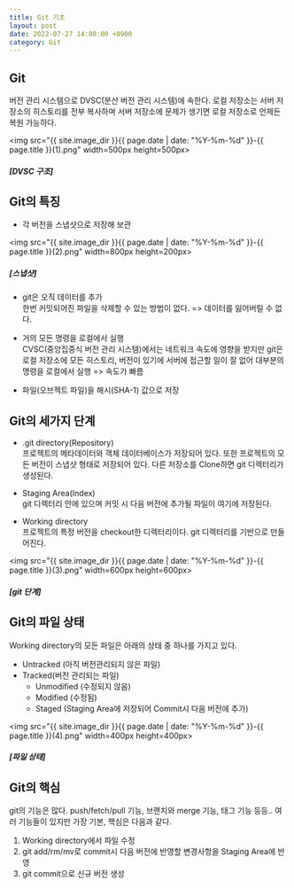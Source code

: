 ```yaml
---
title: Git 기초
layout: post
date: 2022-07-27 14:00:00 +0900
category: Git
---
```

## Git
버전 관리 시스템으로 DVSC(분산 버전 관리 시스템)에 속한다. 로컬 저장소는 서버 저장소의 히스토리를 전부 복사하며 서버 저장소에 문제가 생기면 로컬 저장소로 언제든 복원 가능하다.

<img src="{{ site.image_dir }}{{ page.date | date: "%Y-%m-%d" }}-{{ page.title }}(1).png" width=500px height=500px>
##### [DVSC 구조]

## Git의 특징
+ 각 버전을 스냅샷으로 저장해 보관

<img src="{{ site.image_dir }}{{ page.date | date: "%Y-%m-%d" }}-{{ page.title }}(2).png" width=800px height=200px>
##### [스냅샷]

+ git은 오직 데이터를 추가   
한번 커밋되어진 파일을 삭제할 수 있는 방법이 없다. => 데이터를 잃어버릴 수 없다.

+ 거의 모든 명령을 로컬에서 실행   
CVSC(중앙집중식 버전 관리 시스템)에서는 네트워크 속도에 영향을 받지만 git은 로컬 저장소에 모든 히스토리, 버전이 있기에 서버에 접근할 일이 잘 없어 대부분의 명령을 로컬에서 실행 => 속도가 빠름

+ 파일(오브젝트 파일)을 해시(SHA-1) 값으로 저장

## Git의 세가지 단계
+ .git directory(Repository)      
프로젝트의 메타데이터와 객체 데이터베이스가 저장되어 있다. 또한 프로젝트의 모든 버전이 스냅샷 형태로 저장되어 있다. 다른 저장소를 Clone하면 git 디렉터리가 생성된다.

+ Staging Area(Index)   
git 디렉터리 안에 있으며 커밋 시 다음 버전에 추가될 파일이 여기에 저장된다.

+ Working directory   
프로젝트의 특정 버전을 checkout한 디렉터리이다. git 디렉터리를 기반으로 만들어진다.

<img src="{{ site.image_dir }}{{ page.date | date: "%Y-%m-%d" }}-{{ page.title }}(3).png" width=600px height=600px>
##### [git 단계]

## Git의 파일 상태
Working directory의 모든 파일은 아래의 상태 중 하나를 가지고 있다.

+ Untracked (아직 버전관리되지 않은 파일)
+ Tracked(버전 관리되는 파일)
   + Unmodified (수정되지 않음)
   + Modified (수정됨)
    + Staged (Staging Area에 저장되어 Commit시 다음 버전에 추가)

<img src="{{ site.image_dir }}{{ page.date | date: "%Y-%m-%d" }}-{{ page.title }}(4).png" width=400px height=400px>
##### [파일 상태]

## Git의 핵심
git의 기능은 많다. push/fetch/pull 기능, 브랜치와 merge 기능, 태그 기능 등등.. 여러 기능들이 있지만 가장 기본, 핵심은 다음과 같다.

1. Working directory에서 파일 수정
2. git add/rm/mv로 commit시 다음 버전에 반영할 변경사항을 Staging Area에 반영
3. git commit으로 신규 버전 생성



